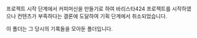 프로젝트 시작 단계에서 커피머신을 만들기로 하여 바리스타424 프로젝트를 시작하였으나
컨텐츠가 부족하다는 결론에 도달하여 기획 단계에서 취소되었습니다.

이 폴더는 그 당시의 기록들을 모아둔 폴더입니다.
